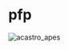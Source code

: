 # pfp
![acastro_apes](https://user-images.githubusercontent.com/15316862/147993798-580bafaf-d3a2-40c2-bfad-12cad213ea23.jpeg)

